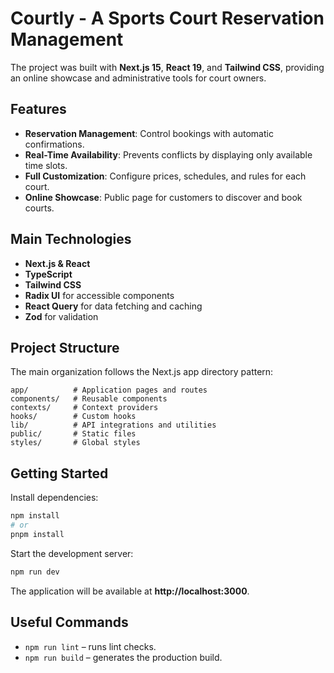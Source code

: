 # Courtly - A Sports Court Reservation Management

The project was built with **Next.js 15**, **React 19**, and **Tailwind CSS**, providing an online showcase and administrative tools for court owners.

## Features
- **Reservation Management**: Control bookings with automatic confirmations.  
- **Real-Time Availability**: Prevents conflicts by displaying only available time slots.  
- **Full Customization**: Configure prices, schedules, and rules for each court.  
- **Online Showcase**: Public page for customers to discover and book courts.

## Main Technologies
- **Next.js & React**  
- **TypeScript**  
- **Tailwind CSS**  
- **Radix UI** for accessible components  
- **React Query** for data fetching and caching  
- **Zod** for validation  

## Project Structure
The main organization follows the Next.js app directory pattern:

```
app/          # Application pages and routes
components/   # Reusable components
contexts/     # Context providers
hooks/        # Custom hooks
lib/          # API integrations and utilities
public/       # Static files
styles/       # Global styles
```

## Getting Started
Install dependencies:
```bash
npm install
# or
pnpm install
```

Start the development server:
```bash
npm run dev
```
The application will be available at **http://localhost:3000**.

## Useful Commands
- `npm run lint` – runs lint checks.  
- `npm run build` – generates the production build.  

